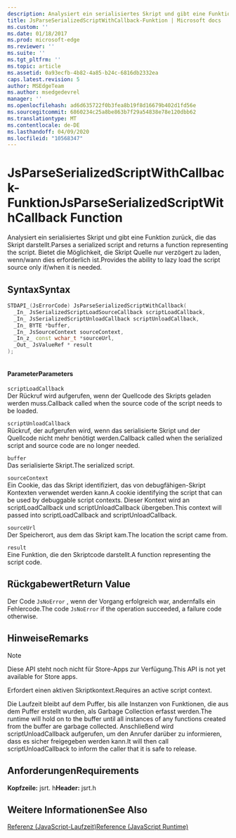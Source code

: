 ```yaml
---
description: Analysiert ein serialisiertes Skript und gibt eine Funktion zurück, die das Skript darstellt. Bietet die Möglichkeit, die Skript Quelle nur verzögert zu laden, wenn/wann dies erforderlich ist.
title: JsParseSerializedScriptWithCallback-Funktion | Microsoft docs
ms.custom: ''
ms.date: 01/18/2017
ms.prod: microsoft-edge
ms.reviewer: ''
ms.suite: ''
ms.tgt_pltfrm: ''
ms.topic: article
ms.assetid: 0a93ecfb-4b82-4a85-b24c-6816db2332ea
caps.latest.revision: 5
author: MSEdgeTeam
ms.author: msedgedevrel
manager: ''
ms.openlocfilehash: ad6d635722f0b3fea8b19f8d16679b402d1fd56e
ms.sourcegitcommit: 6860234c25a8be863b7f29a54838e78e120dbb62
ms.translationtype: MT
ms.contentlocale: de-DE
ms.lasthandoff: 04/09/2020
ms.locfileid: "10568347"
---
```

# <span data-ttu-id="e4292-104">JsParseSerializedScriptWithCallback-Funktion</span><span class="sxs-lookup"><span data-stu-id="e4292-104">JsParseSerializedScriptWithCallback Function</span></span>
<span data-ttu-id="e4292-105">Analysiert ein serialisiertes Skript und gibt eine Funktion zurück, die das Skript darstellt.</span><span class="sxs-lookup"><span data-stu-id="e4292-105">Parses a serialized script and returns a function representing the script.</span></span> <span data-ttu-id="e4292-106">Bietet die Möglichkeit, die Skript Quelle nur verzögert zu laden, wenn/wann dies erforderlich ist.</span><span class="sxs-lookup"><span data-stu-id="e4292-106">Provides the ability to lazy load the script source only if/when it is needed.</span></span>  
  
## <span data-ttu-id="e4292-107">Syntax</span><span class="sxs-lookup"><span data-stu-id="e4292-107">Syntax</span></span>  
  
```cpp  
STDAPI_(JsErrorCode) JsParseSerializedScriptWithCallback(  
  _In_ JsSerializedScriptLoadSourceCallback scriptLoadCallback,  
  _In_ JsSerializedScriptUnloadCallback scriptUnloadCallback,  
  _In_ BYTE *buffer,  
  _In_ JsSourceContext sourceContext,  
  _In_z_ const wchar_t *sourceUrl,  
  _Out_ JsValueRef * result  
);  
  
```  
  
#### <span data-ttu-id="e4292-108">Parameter</span><span class="sxs-lookup"><span data-stu-id="e4292-108">Parameters</span></span>  
 `scriptLoadCallback`  
 <span data-ttu-id="e4292-109">Der Rückruf wird aufgerufen, wenn der Quellcode des Skripts geladen werden muss.</span><span class="sxs-lookup"><span data-stu-id="e4292-109">Callback called when the source code of the script needs to be loaded.</span></span>  
  
 `scriptUnloadCallback`  
 <span data-ttu-id="e4292-110">Rückruf, der aufgerufen wird, wenn das serialisierte Skript und der Quellcode nicht mehr benötigt werden.</span><span class="sxs-lookup"><span data-stu-id="e4292-110">Callback called when the serialized script and source code are no longer needed.</span></span>  
  
 `buffer`  
 <span data-ttu-id="e4292-111">Das serialisierte Skript.</span><span class="sxs-lookup"><span data-stu-id="e4292-111">The serialized script.</span></span>  
  
 `sourceContext`  
 <span data-ttu-id="e4292-112">Ein Cookie, das das Skript identifiziert, das von debugfähigen-Skript Kontexten verwendet werden kann.</span><span class="sxs-lookup"><span data-stu-id="e4292-112">A cookie identifying the script that can be used by debuggable script contexts.</span></span>     <span data-ttu-id="e4292-113">Dieser Kontext wird an scriptLoadCallback und scriptUnloadCallback übergeben.</span><span class="sxs-lookup"><span data-stu-id="e4292-113">This context will passed into scriptLoadCallback and scriptUnloadCallback.</span></span>  
  
 `sourceUrl`  
 <span data-ttu-id="e4292-114">Der Speicherort, aus dem das Skript kam.</span><span class="sxs-lookup"><span data-stu-id="e4292-114">The location the script came from.</span></span>  
  
 `result`  
 <span data-ttu-id="e4292-115">Eine Funktion, die den Skriptcode darstellt.</span><span class="sxs-lookup"><span data-stu-id="e4292-115">A function representing the script code.</span></span>  
  
## <span data-ttu-id="e4292-116">Rückgabewert</span><span class="sxs-lookup"><span data-stu-id="e4292-116">Return Value</span></span>  
 <span data-ttu-id="e4292-117">Der Code `JsNoError` , wenn der Vorgang erfolgreich war, andernfalls ein Fehlercode.</span><span class="sxs-lookup"><span data-stu-id="e4292-117">The code `JsNoError` if the operation succeeded, a failure code otherwise.</span></span>  
  
## <span data-ttu-id="e4292-118">Hinweise</span><span class="sxs-lookup"><span data-stu-id="e4292-118">Remarks</span></span>  
  
> [!NOTE]
>  <span data-ttu-id="e4292-119">Diese API steht noch nicht für Store-Apps zur Verfügung.</span><span class="sxs-lookup"><span data-stu-id="e4292-119">This API is not yet available for Store apps.</span></span>  
  
 <span data-ttu-id="e4292-120">Erfordert einen aktiven Skriptkontext.</span><span class="sxs-lookup"><span data-stu-id="e4292-120">Requires an active script context.</span></span>  
  
 <span data-ttu-id="e4292-121">Die Laufzeit bleibt auf dem Puffer, bis alle Instanzen von Funktionen, die aus dem Puffer erstellt wurden, als Garbage Collection erfasst werden.</span><span class="sxs-lookup"><span data-stu-id="e4292-121">The runtime will hold on to the buffer until all instances of any functions created from     the buffer are garbage collected.</span></span>  <span data-ttu-id="e4292-122">Anschließend wird scriptUnloadCallback aufgerufen, um den Anrufer darüber zu informieren, dass es sicher freigegeben werden kann.</span><span class="sxs-lookup"><span data-stu-id="e4292-122">It will then call scriptUnloadCallback to inform the     caller that it is safe to release.</span></span>  
  
## <span data-ttu-id="e4292-123">Anforderungen</span><span class="sxs-lookup"><span data-stu-id="e4292-123">Requirements</span></span>  
 <span data-ttu-id="e4292-124">**Kopfzeile:** jsrt. h</span><span class="sxs-lookup"><span data-stu-id="e4292-124">**Header:** jsrt.h</span></span>  
  
## <span data-ttu-id="e4292-125">Weitere Informationen</span><span class="sxs-lookup"><span data-stu-id="e4292-125">See Also</span></span>  
 [<span data-ttu-id="e4292-126">Referenz (JavaScript-Laufzeit)</span><span class="sxs-lookup"><span data-stu-id="e4292-126">Reference (JavaScript Runtime)</span></span>](../chakra-hosting/reference-javascript-runtime.md)